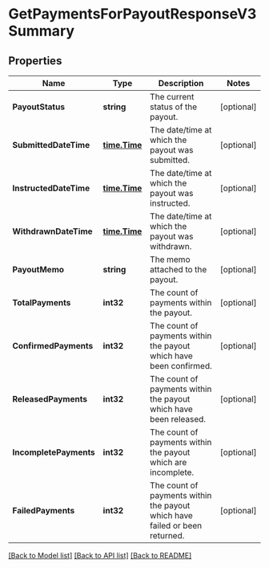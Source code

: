 # GetPaymentsForPayoutResponseV3Summary

## Properties

Name | Type | Description | Notes
------------ | ------------- | ------------- | -------------
**PayoutStatus** | **string** | The current status of the payout. | [optional] 
**SubmittedDateTime** | [**time.Time**](time.Time.md) | The date/time at which the payout was submitted. | [optional] 
**InstructedDateTime** | [**time.Time**](time.Time.md) | The date/time at which the payout was instructed. | [optional] 
**WithdrawnDateTime** | [**time.Time**](time.Time.md) | The date/time at which the payout was withdrawn. | [optional] 
**PayoutMemo** | **string** | The memo attached to the payout. | [optional] 
**TotalPayments** | **int32** | The count of payments within the payout. | [optional] 
**ConfirmedPayments** | **int32** | The count of payments within the payout which have been confirmed. | [optional] 
**ReleasedPayments** | **int32** | The count of payments within the payout which have been released. | [optional] 
**IncompletePayments** | **int32** | The count of payments within the payout which are incomplete. | [optional] 
**FailedPayments** | **int32** | The count of payments within the payout which have failed or been returned. | [optional] 

[[Back to Model list]](../README.md#documentation-for-models) [[Back to API list]](../README.md#documentation-for-api-endpoints) [[Back to README]](../README.md)


